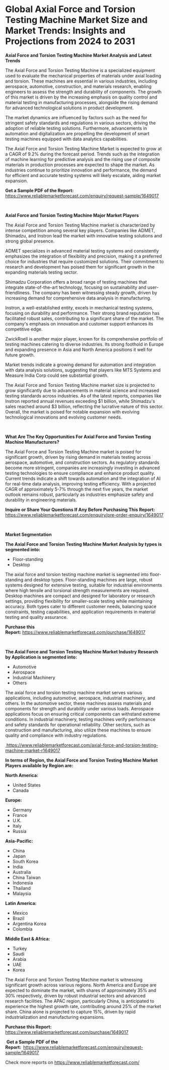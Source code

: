 <p><h1>Global Axial Force and Torsion Testing Machine Market Size and Market Trends: Insights and Projections from 2024 to 2031</h1></p><p><strong>Axial Force and Torsion Testing Machine Market Analysis and Latest Trends</strong></p>
<p><p>The Axial Force and Torsion Testing Machine is a specialized equipment used to evaluate the mechanical properties of materials under axial loading and torsion. These machines are essential in various industries, including aerospace, automotive, construction, and materials research, enabling engineers to assess the strength and durability of components. The growth of this market is driven by the increasing emphasis on quality control and material testing in manufacturing processes, alongside the rising demand for advanced technological solutions in product development.</p><p>The market dynamics are influenced by factors such as the need for stringent safety standards and regulations in various sectors, driving the adoption of reliable testing solutions. Furthermore, advancements in automation and digitalization are propelling the development of smart testing machines equipped with data analytics capabilities. </p><p>The Axial Force and Torsion Testing Machine Market is expected to grow at a CAGR of 9.2% during the forecast period. Trends such as the integration of machine learning for predictive analysis and the rising use of composite materials in production processes are expected to shape the market. As industries continue to prioritize innovation and performance, the demand for efficient and accurate testing systems will likely escalate, aiding market expansion.</p></p>
<p><strong>Get a Sample PDF of the Report:&nbsp;</strong> <a href="https://www.reliablemarketforecast.com/enquiry/request-sample/1649017?utm_campaign=1833&utm_medium=2&utm_source=Github&utm_content=ia&utm_term=29122024&utm_id=axial-force-and-torsion-testing-machine">https://www.reliablemarketforecast.com/enquiry/request-sample/1649017</a></p>
<p>&nbsp;</p>
<p><strong>Axial Force and Torsion Testing Machine Major Market Players</strong></p>
<p><p>The Axial Force and Torsion Testing Machine market is characterized by intense competition among several key players. Companies like ADMET, Shimadzu, and Instron lead the market with innovative testing solutions and strong global presence. </p><p>ADMET specializes in advanced material testing systems and consistently emphasizes the integration of flexibility and precision, making it a preferred choice for industries that require customized solutions. Their commitment to research and development has poised them for significant growth in the expanding materials testing sector.</p><p>Shimadzu Corporation offers a broad range of testing machines that integrate state-of-the-art technology, focusing on sustainability and user-friendliness. The company has been witnessing steady growth, driven by increasing demand for comprehensive data analysis in manufacturing.</p><p>Instron, a well-established entity, excels in mechanical testing systems, focusing on durability and performance. Their strong brand reputation has facilitated robust sales, contributing to a significant share of the market. The company's emphasis on innovation and customer support enhances its competitive edge.</p><p>ZwickRoell is another major player, known for its comprehensive portfolio of testing machines catering to diverse industries. Its strong foothold in Europe and expanding presence in Asia and North America positions it well for future growth.</p><p>Market trends indicate a growing demand for automation and integration with data analysis solutions, suggesting that players like MTS Systems and Measure India Corp could see substantial growth. </p><p>The Axial Force and Torsion Testing Machine market size is projected to grow significantly due to advancements in material science and increased testing standards across industries. As of the latest reports, companies like Instron reported annual revenues exceeding $1 billion, while Shimadzu's sales reached around $3 billion, reflecting the lucrative nature of this sector. Overall, the market is poised for notable expansion with evolving technological innovations and evolving customer needs.</p></p>
<p>&nbsp;</p>
<p><strong>What Are The Key Opportunities For Axial Force and Torsion Testing Machine Manufacturers?</strong></p>
<p><p>The Axial Force and Torsion Testing Machine market is poised for significant growth, driven by rising demand in materials testing across aerospace, automotive, and construction sectors. As regulatory standards become more stringent, companies are increasingly investing in advanced testing technologies to ensure compliance and enhance product quality. Current trends indicate a shift towards automation and the integration of AI for real-time data analysis, improving testing efficiency. With a projected CAGR of approximately 5-7% through the next five years, the market outlook remains robust, particularly as industries emphasize safety and durability in engineering materials.</p></p>
<p><strong>Inquire or Share Your Questions If Any Before Purchasing This Report:</strong> <a href="https://www.reliablemarketforecast.com/enquiry/pre-order-enquiry/1649017?utm_campaign=1833&utm_medium=2&utm_source=Github&utm_content=ia&utm_term=29122024&utm_id=axial-force-and-torsion-testing-machine">https://www.reliablemarketforecast.com/enquiry/pre-order-enquiry/1649017</a></p>
<p>&nbsp;</p>
<p><strong>Market Segmentation</strong></p>
<p><strong>The Axial Force and Torsion Testing Machine Market Analysis by types is segmented into:</strong></p>
<p><ul><li>Floor-standing</li><li>Desktop</li></ul></p>
<p><p>The axial force and torsion testing machine market is segmented into floor-standing and desktop types. Floor-standing machines are large, robust systems designed for extensive testing, suitable for industrial environments where high tensile and torsional strength measurements are required. Desktop machines are compact and designed for laboratory or research settings, providing flexibility for smaller-scale testing while maintaining accuracy. Both types cater to different customer needs, balancing space constraints, testing capabilities, and application requirements in material testing and quality assurance.</p></p>
<p><strong>Purchase this Report:&nbsp;</strong><a href="https://www.reliablemarketforecast.com/purchase/1649017?utm_campaign=1833&utm_medium=2&utm_source=Github&utm_content=ia&utm_term=29122024&utm_id=axial-force-and-torsion-testing-machine">https://www.reliablemarketforecast.com/purchase/1649017</a></p>
<p>&nbsp;</p>
<p><strong>The Axial Force and Torsion Testing Machine Market Industry Research by Application is segmented into:</strong></p>
<p><ul><li>Automotive</li><li>Aerospace</li><li>Industrial Machinery</li><li>Others</li></ul></p>
<p><p>The axial force and torsion testing machine market serves various applications, including automotive, aerospace, industrial machinery, and others. In the automotive sector, these machines assess materials and components for strength and durability under various loads. Aerospace applications focus on ensuring critical components can withstand extreme conditions. In industrial machinery, testing machines verify performance and safety standards for operational reliability. Other sectors, such as construction and manufacturing, also utilize these machines to ensure quality and compliance with industry regulations.</p></p>
<p><a href="https://www.reliablemarketforecast.com/axial-force-and-torsion-testing-machine-market-r1649017?utm_campaign=1833&utm_medium=2&utm_source=Github&utm_content=ia&utm_term=29122024&utm_id=axial-force-and-torsion-testing-machine">&nbsp;https://www.reliablemarketforecast.com/axial-force-and-torsion-testing-machine-market-r1649017</a></p>
<p><strong>In terms of Region, the Axial Force and Torsion Testing Machine Market Players available by Region are:</strong></p>
<p>
    <p> <strong> North America: </strong>
        <ul>
            <li>United States</li>
            <li>Canada</li>
        </ul>
        </p> 
    <p> <strong> Europe: </strong>
        <ul>
            <li>Germany</li>
            <li>France</li>
            <li>U.K.</li>
            <li>Italy</li>
            <li>Russia</li>
        </ul>
        </p> 
    <p> <strong> Asia-Pacific: </strong>
        <ul>
            <li>China</li>
            <li>Japan</li>
            <li>South Korea</li>
            <li>India</li>
            <li>Australia</li>
            <li>China Taiwan</li>
            <li>Indonesia</li>
            <li>Thailand</li>
            <li>Malaysia</li>
        </ul>
        </p> 
    <p> <strong> Latin America: </strong>
        <ul>
            <li>Mexico</li>
            <li>Brazil</li>
            <li>Argentina Korea</li>
            <li>Colombia</li>
        </ul>
        </p> 
    <p> <strong> Middle East & Africa: </strong>
        <ul>
            <li>Turkey</li>
            <li>Saudi</li>
            <li>Arabia</li>
            <li>UAE</li>
            <li>Korea</li>
        </ul>
    </p>
    </p>
<p><p>The Axial Force and Torsion Testing Machine market is witnessing significant growth across various regions. North America and Europe are expected to dominate the market, with shares of approximately 35% and 30% respectively, driven by robust industrial sectors and advanced research facilities. The APAC region, particularly China, is anticipated to experience the highest growth rate, contributing around 25% of the market share. China alone is projected to capture 15%, driven by rapid industrialization and manufacturing expansions.</p></p>
<p><strong>Purchase this Report: </strong><a href="https://www.reliablemarketforecast.com/purchase/1649017?utm_campaign=1833&utm_medium=2&utm_source=Github&utm_content=ia&utm_term=29122024&utm_id=axial-force-and-torsion-testing-machine">https://www.reliablemarketforecast.com/purchase/1649017</a></p>
<p>&nbsp;<strong>Get a Sample PDF of the Report:&nbsp;&nbsp;</strong><a href="https://www.reliablemarketforecast.com/enquiry/request-sample/1649017?utm_campaign=1833&utm_medium=2&utm_source=Github&utm_content=ia&utm_term=29122024&utm_id=axial-force-and-torsion-testing-machine">https://www.reliablemarketforecast.com/enquiry/request-sample/1649017</a></p>
<p><strong></strong></p>
<p>Check more reports on <a href="https://www.reliablemarketforecast.com/?utm_campaign=1833&utm_medium=2&utm_source=Github&utm_content=ia&utm_term=29122024&utm_id=axial-force-and-torsion-testing-machine">https://www.reliablemarketforecast.com/</a></p>